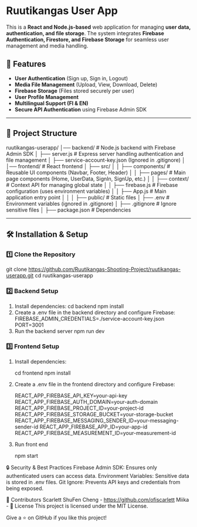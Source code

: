 # Ruutikangas User App

This is a **React and Node.js-based** web application for managing **user data, authentication, and file storage**. The system integrates **Firebase Authentication, Firestore, and Firebase Storage** for seamless user management and media handling.

## 🚀 Features
- **User Authentication** (Sign up, Sign in, Logout)
- **Media File Management** (Upload, View, Download, Delete)
- **Firebase Storage** (Files stored securely per user)
- **User Profile Management**
- **Multilingual Support (FI & EN)**
- **Secure API Authentication** using Firebase Admin SDK
---

## 📂 Project Structure

ruutikangas-userapp/
│── backend/                # Node.js backend with Firebase Admin SDK
│   ├── server.js           # Express server handling authentication and file management
│   ├── service-account-key.json (Ignored in .gitignore)
│
│── frontend/               # React frontend
│   ├── src/
│   │   ├── components/     # Reusable UI components (Navbar, Footer, Header)
│   │   ├── pages/          # Main page components (Home, UserData, SignIn, SignUp, etc.)
│   │   ├── context/        # Context API for managing global state
│   │   ├── firebase.js     # Firebase configuration (uses environment variables)
│   │   ├── App.js          # Main application entry point
│   │
│   ├── public/             # Static files
│   ├── .env                # Environment variables (ignored in .gitignore)
│   ├── .gitignore          # Ignore sensitive files
│   ├── package.json        # Dependencies



---

## 🛠️ Installation & Setup

### 1️⃣ Clone the Repository
git clone https://github.com/Ruutikangas-Shooting-Project/ruutikangas-userapp.git
cd ruutikangas-userapp
### 2️⃣ Backend Setup
1. Install dependencies:
   cd backend
   npm install
2. Create a .env file in the backend directory and configure Firebase:
   FIREBASE_ADMIN_CREDENTIALS=./service-account-key.json
   PORT=3001
3. Run the backend server
   npm run dev
   
###  3️⃣ Frontend Setup
1. Install dependencies:
   
    cd frontend
    npm install
2. Create a .env file in the frontend directory and configure Firebase:
   
    REACT_APP_FIREBASE_API_KEY=your-api-key
    REACT_APP_FIREBASE_AUTH_DOMAIN=your-auth-domain
    REACT_APP_FIREBASE_PROJECT_ID=your-project-id
    REACT_APP_FIREBASE_STORAGE_BUCKET=your-storage-bucket
    REACT_APP_FIREBASE_MESSAGING_SENDER_ID=your-messaging-sender-id
    REACT_APP_FIREBASE_APP_ID=your-app-id
    REACT_APP_FIREBASE_MEASUREMENT_ID=your-measurement-id

3. Run front end
   
   npm start

🔒 Security & Best Practices
Firebase Admin SDK: Ensures only authenticated users can access data.
Environment Variables: Sensitive data is stored in .env files.
Git Ignore: Prevents API keys and credentials from being exposed.

👥 Contributors
Scarlett ShuFen Cheng - https://github.com/ofiscarlett 
Miika  - 
📜 License
This project is licensed under the MIT License.

Give a ⭐ on GitHub if you like this project!




